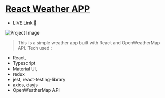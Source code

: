 # [React  Weather APP](https://react-ts-weather-app-lyart.vercel.app/)
* [LIVE Link 🚀](https://react-ts-weather-app-lyart.vercel.app/)

![Project Image](https://dev-to-uploads.s3.amazonaws.com/uploads/articles/gxqbs0ht53zebe4dzoma.png)

> This is a simple weather app built with React and OpenWeatherMap API. Tech used :

* React,
* Typescript
* Material UI,
* redux
* jest, react-testing-library
* axios, dayjs
* OpenWeatherMap API
